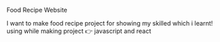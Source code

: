
Food Recipe Website

I want to make food recipe project for showing my skilled which i learnt!
using while making project 👉 javascript and react 

